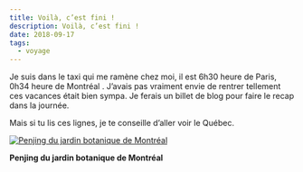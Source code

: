 ```yaml
---
title: Voilà, c’est fini !
description: Voilà, c’est fini !
date: 2018-09-17
tags:
  - voyage
---
```


Je suis dans le taxi qui me ramène chez moi, il est 6h30 heure de Paris, 0h34 heure de Montréal . J’avais pas vraiment envie de rentrer tellement ces vacances était bien sympa. Je ferais un billet de blog pour faire le recap dans la journée.

Mais si tu lis ces lignes, je te conseille d’aller voir le Québec.

 [![Penjing du jardin botanique de Montréal](img/9f83aeb6-42df-4ae7-85fb-2e431e60b6ef_IMGP.jpg?1680453809)](img/9f83aeb6-42df-4ae7-85fb-2e431e60b6ef_IMGP.jpg)

**Penjing du jardin botanique de Montréal**